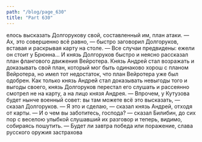 ```yaml
---
path: "/blog/page_630"
title: "Part 630"
---
```


елось высказать Долгорукову свой, составленный им, план атаки.
— Ах, это совершенно всё равно, — быстро заговорил Долгоруков, вставая и раскрывая карту на столе. — Все случаи предвидены: ежели он стоит у Брюнна...
И князь Долгоруков быстро и неясно рассказал план флангового движения Вейротера.
Князь Андрей стал возражать и доказывать свой план, который мог быть одинаково хорош с планом Вейротера, но имел тот недостаток, что план Вейротера уже был одобрен. Как только князь Андрей стал доказывать невыгоды того и выгоды своего, князь Долгоруков перестал его слушать и рассеянно смотрел не на карту, а на лицо князя Андрея.
— Впрочем, у Кутузова будет нынче военный совет: вы там можете всё это высказать, — сказал Долгоруков.
— Я это и сделаю, — сказал князь Андрей, отходя от карты.
— И о чем вы заботитесь, господа? — сказал Билибин, до сих пор с веселою улыбкой слушавший их разговор и теперь, видимо, собираясь пошутить. — Будет ли завтра победа или поражение, слава русского оружия застрахова
